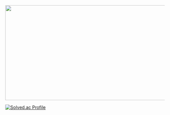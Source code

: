 <a href="https://github.com/devxb/gitanimals">
<img
  src="https://render.gitanimals.org/farms/TalkingPotato90"
  width="600"
  height="300"
/>
</a>

[![Solved.ac Profile](http://mazassumnida.wtf/api/v2/generate_badge?boj=star901210)](https://solved.ac/star901210/)
